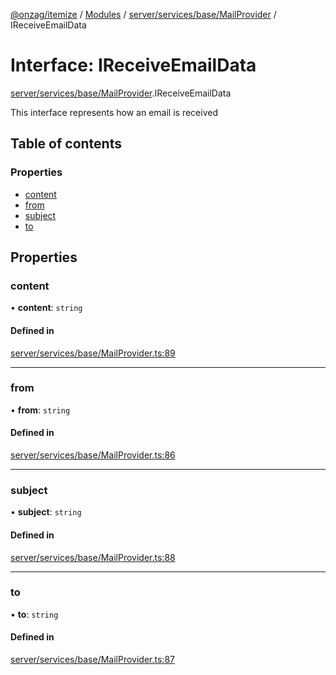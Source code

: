 [@onzag/itemize](../README.md) / [Modules](../modules.md) / [server/services/base/MailProvider](../modules/server_services_base_MailProvider.md) / IReceiveEmailData

# Interface: IReceiveEmailData

[server/services/base/MailProvider](../modules/server_services_base_MailProvider.md).IReceiveEmailData

This interface represents how an email is
received

## Table of contents

### Properties

- [content](server_services_base_MailProvider.IReceiveEmailData.md#content)
- [from](server_services_base_MailProvider.IReceiveEmailData.md#from)
- [subject](server_services_base_MailProvider.IReceiveEmailData.md#subject)
- [to](server_services_base_MailProvider.IReceiveEmailData.md#to)

## Properties

### content

• **content**: `string`

#### Defined in

[server/services/base/MailProvider.ts:89](https://github.com/onzag/itemize/blob/f2f29986/server/services/base/MailProvider.ts#L89)

___

### from

• **from**: `string`

#### Defined in

[server/services/base/MailProvider.ts:86](https://github.com/onzag/itemize/blob/f2f29986/server/services/base/MailProvider.ts#L86)

___

### subject

• **subject**: `string`

#### Defined in

[server/services/base/MailProvider.ts:88](https://github.com/onzag/itemize/blob/f2f29986/server/services/base/MailProvider.ts#L88)

___

### to

• **to**: `string`

#### Defined in

[server/services/base/MailProvider.ts:87](https://github.com/onzag/itemize/blob/f2f29986/server/services/base/MailProvider.ts#L87)
